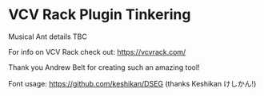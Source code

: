 
# VCV Rack Plugin Tinkering

Musical Ant details TBC

For info on VCV Rack check out: https://vcvrack.com/

Thank you Andrew Belt for creating such an amazing tool!

Font usage: https://github.com/keshikan/DSEG
(thanks Keshikan けしかん!)